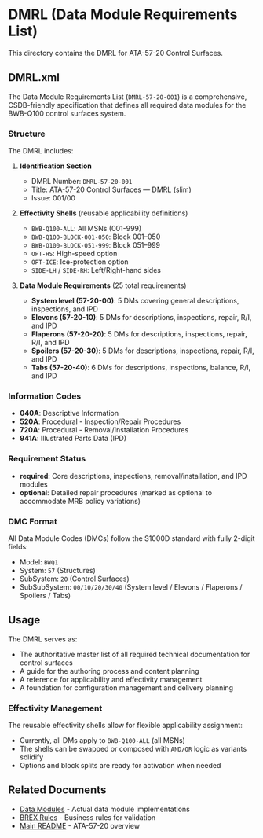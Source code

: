 # DMRL (Data Module Requirements List)

This directory contains the DMRL for ATA-57-20 Control Surfaces.

## DMRL.xml

The Data Module Requirements List (`DMRL-57-20-001`) is a comprehensive, CSDB-friendly specification that defines all required data modules for the BWB-Q100 control surfaces system.

### Structure

The DMRL includes:

1. **Identification Section**
   - DMRL Number: `DMRL-57-20-001`
   - Title: ATA-57-20 Control Surfaces — DMRL (slim)
   - Issue: 001/00

2. **Effectivity Shells** (reusable applicability definitions)
   - `BWB-Q100-ALL`: All MSNs (001-999)
   - `BWB-Q100-BLOCK-001-050`: Block 001–050
   - `BWB-Q100-BLOCK-051-999`: Block 051–999
   - `OPT-HS`: High-speed option
   - `OPT-ICE`: Ice-protection option
   - `SIDE-LH` / `SIDE-RH`: Left/Right-hand sides

3. **Data Module Requirements** (25 total requirements)
   - **System level (57-20-00)**: 5 DMs covering general descriptions, inspections, and IPD
   - **Elevons (57-20-10)**: 5 DMs for descriptions, inspections, repair, R/I, and IPD
   - **Flaperons (57-20-20)**: 5 DMs for descriptions, inspections, repair, R/I, and IPD
   - **Spoilers (57-20-30)**: 5 DMs for descriptions, inspections, repair, R/I, and IPD
   - **Tabs (57-20-40)**: 6 DMs for descriptions, inspections, balance, R/I, and IPD

### Information Codes

- **040A**: Descriptive Information
- **520A**: Procedural - Inspection/Repair Procedures
- **720A**: Procedural - Removal/Installation Procedures
- **941A**: Illustrated Parts Data (IPD)

### Requirement Status

- **required**: Core descriptions, inspections, removal/installation, and IPD modules
- **optional**: Detailed repair procedures (marked as optional to accommodate MRB policy variations)

### DMC Format

All Data Module Codes (DMCs) follow the S1000D standard with fully 2-digit fields:
- Model: `BWQ1`
- System: `57` (Structures)
- SubSystem: `20` (Control Surfaces)
- SubSubSystem: `00/10/20/30/40` (System level / Elevons / Flaperons / Spoilers / Tabs)

## Usage

The DMRL serves as:
- The authoritative master list of all required technical documentation for control surfaces
- A guide for the authoring process and content planning
- A reference for applicability and effectivity management
- A foundation for configuration management and delivery planning

### Effectivity Management

The reusable effectivity shells allow for flexible applicability assignment:
- Currently, all DMs apply to `BWB-Q100-ALL` (all MSNs)
- The shells can be swapped or composed with `AND/OR` logic as variants solidify
- Options and block splits are ready for activation when needed

## Related Documents

- [Data Modules](../DMC/) - Actual data module implementations
- [BREX Rules](../BREX/) - Business rules for validation
- [Main README](../../README.md) - ATA-57-20 overview
